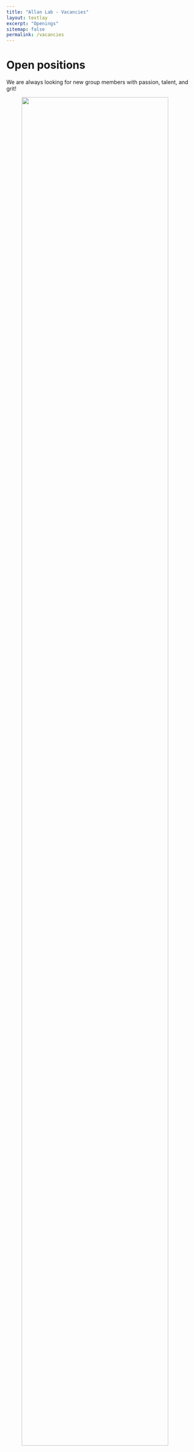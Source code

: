 ```yaml
---
title: "Allan Lab - Vacancies"
layout: textlay
excerpt: "Openings"
sitemap: false
permalink: /vacancies
---
```


# Open positions

We are always looking for new group members with passion, talent, and grit!


<figure>
<img src="{{ site.url }}{{ site.baseurl }}/images/picpic/Gallery/DSC_0696.jpg" width="95%">
</figure>
